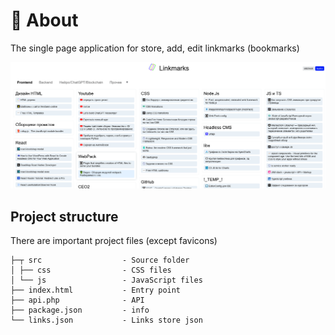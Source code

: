 # 🧐 About

The single page application for store, add, edit linkmarks (bookmarks)

![Screen](https://raw.githubusercontent.com/okb3wok/linkmarks/master/screen.png)


## Project structure

There are important project files (except favicons)

```text
├─┬ src                  - Source folder
│ ├── css                - СSS files
│ └── js                 - JavaScript files
├── index.html           - Entry point
├── api.php              - API
├── package.json         - info
└── links.json           - Links store json
```

